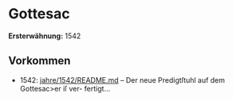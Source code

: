 # Gottesac

**Ersterwähnung:** 1542

## Vorkommen
- 1542: [jahre/1542/README.md](../jahre/1542/README.md) – Der neue Predigtſtuhl auf dem Gottesac>er iſ ver-
fertigt...
